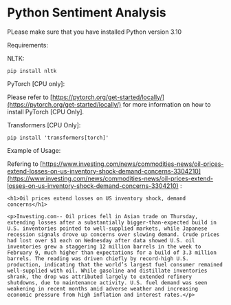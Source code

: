 # Python Sentiment Analysis

PLease make sure that you have installed Python version 3.10

Requirements:

NLTK:

`pip install nltk`

PyTorch [CPU only]:

Please refer to [https://pytorch.org/get-started/locally/](https://pytorch.org/get-started/locally/) for more information on how to install PyTorch [CPU Only].

Transformers [CPU Only]:

`pip install 'transformers[torch]'`

Example of Usage:

Refering to [https://www.investing.com/news/commodities-news/oil-prices-extend-losses-on-us-inventory-shock-demand-concerns-3304210](https://www.investing.com/news/commodities-news/oil-prices-extend-losses-on-us-inventory-shock-demand-concerns-3304210) :

```
<h1>Oil prices extend losses on US inventory shock, demand concerns</h1>

<p>Investing.com-- Oil prices fell in Asian trade on Thursday, extending losses after a substantially bigger-than-expected build in U.S. inventories pointed to well-supplied markets, while Japanese recession signals drove up concerns over slowing demand. Crude prices had lost over $1 each on Wednesday after data showed U.S. oil inventories grew a staggering 12 million barrels in the week to February 9, much higher than expectations for a build of 3.3 million barrels. The reading was driven chiefly by record-high U.S. production, indicating that the world’s largest fuel consumer remained well-supplied with oil. While gasoline and distillate inventories shrank, the drop was attributed largely to extended refinery shutdowns, due to maintenance activity. U.S. fuel demand was seen weakening in recent months amid adverse weather and increasing economic pressure from high inflation and interest rates.</p>

```
